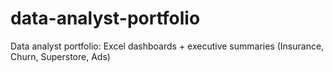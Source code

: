 # data-analyst-portfolio
Data analyst portfolio: Excel dashboards + executive summaries (Insurance, Churn, Superstore, Ads)

